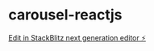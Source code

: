 # carousel-reactjs

[Edit in StackBlitz next generation editor ⚡️](https://stackblitz.com/~/github.com/ALIIMAM123/carousel-reactjs)